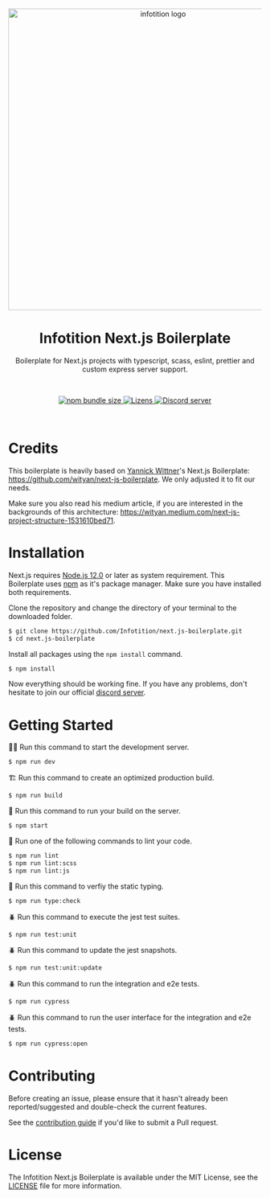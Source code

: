 <div align="center">
  <br />
  <p>
    <a href="http://infotition.de"><img src="https://imgur.com/97bMQWK.png" width=600px alt="infotition logo" /></a>
  </p>
  <h1>Infotition Next.js Boilerplate</h1>
  <p>Boilerplate for Next.js projects with typescript, scass, eslint, prettier and custom express server support.</p>
  <br>
  <p>
    <a href="https://github.com/Infotition/next.js-boilerplate/issues" title="github issues">
      <img alt="npm bundle size" src="https://img.shields.io/github/issues/Infotition/next.js-boilerplate">
    </a>
    <a href="https://github.com/Infotition/next.js-boilerplate/blob/main/LICENSE">
      <img src="https://img.shields.io/github/license/Infotition/next.js-boilerplate" alt="Lizens" />
    </a> 
    <a href="https://discord.gg/NpxrDGYDwV">
      <img src="https://img.shields.io/discord/792139920260464670?color=7289da&logo=discord&logoColor=white" alt="Discord server" />
    </a>
  </p>
  <br>
</div>

# Credits

This boilerplate is heavily based on [Yannick Wittner](https://github.com/wityan)'s Next.js Boilerplate: https://github.com/wityan/next-js-boilerplate. We only adjusted it to fit our needs.

Make sure you also read his medium article, if you are interested in the backgrounds of this architecture: https://wityan.medium.com/next-js-project-structure-1531610bed71.

# Installation

Next.js requires [Node.js 12.0]([nodejs.org/](ttps://nodejs.org/en/download/)) or later as system requirement. This Boilerplate uses [npm](https://www.npmjs.com) as it's package manager. Make sure you have installed both requirements.

Clone the repository and change the directory of your terminal to the downloaded folder.
```bash
$ git clone https://github.com/Infotition/next.js-boilerplate.git
$ cd next.js-boilerplate
```

Install all packages using the `npm install` command.
```bash
$ npm install
```

Now everything should be working fine. If you have any problems, don't hesitate to join our official [discord server](https://discord.gg/NpxrDGYDwV).

# Getting Started

👨‍💻 Run this command to start the development server.
```bash
$ npm run dev
```

🏗️ Run this command to create an optimized production build.
```bash
$ npm run build
```

💨 Run this command to run your build on the server.
```bash
$ npm start
```

📝 Run one of the following commands to lint your code.
```bash
$ npm run lint
$ npm run lint:scss
$ npm run lint:js
```

📝 Run this command to verfiy the static typing.
```bash
$ npm run type:check
```

🪲 Run this command to execute the jest test suites.
```bash
$ npm run test:unit
```

🪲 Run this command to update the jest snapshots.
```bash
$ npm run test:unit:update
```

🪲 Run this command to run the integration and e2e tests.
```bash
$ npm run cypress
```

🪲 Run this command to run the user interface for the integration and e2e tests.
```bash
$ npm run cypress:open
```

# Contributing

Before creating an issue, please ensure that it hasn't already been reported/suggested and double-check the current features.

See the [contribution guide](https://github.com/Infotition/<repo>/blob/main/.github/CONTRIBUTING.md) if you'd like to submit a Pull request.

# License

The Infotition Next.js Boilerplate is available under the MIT License, see the [LICENSE](https://github.com/Infotition/next.js-boilerplate/blob/main/LICENSE) file for more information.
